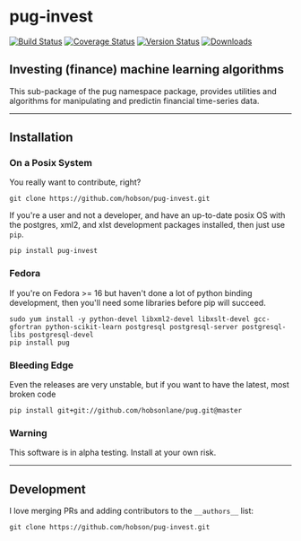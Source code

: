 # pug-invest

[![Build Status](https://travis-ci.org/hobson/pug-invest.svg?branch=master "Travis Build & Test Status")](https://travis-ci.org/hobson/pug-invest)
[![Coverage Status](https://coveralls.io/repos/hobson/pug-invest/badge.png)](https://coveralls.io/r/hobson/pug-invest)
[![Version Status](https://pypip.in/v/pug-invest/badge.png)](https://pypi.python.org/pypi/pug-invest/)
[![Downloads](https://pypip.in/d/pug-invest/badge.png)](https://pypi.python.org/pypi/pug-invest/)

## Investing (finance) machine learning algorithms 

This sub-package of the pug namespace package, provides utilities and algorithms for manipulating and predictin financial time-series data.

---

## Installation

### On a Posix System

You really want to contribute, right?

    git clone https://github.com/hobson/pug-invest.git

If you're a user and not a developer, and have an up-to-date posix OS with the postgres, xml2, and xlst development packages installed, then just use `pip`.

    pip install pug-invest

### Fedora

If you're on Fedora >= 16 but haven't done a lot of python binding development, then you'll need some libraries before pip will succeed.

    sudo yum install -y python-devel libxml2-devel libxslt-devel gcc-gfortran python-scikit-learn postgresql postgresql-server postgresql-libs postgresql-devel
    pip install pug

### Bleeding Edge

Even the releases are very unstable, but if you want to have the latest, most broken code

    pip install git+git://github.com/hobsonlane/pug.git@master

### Warning

This software is in alpha testing.  Install at your own risk.

---

## Development

I love merging PRs and adding contributors to the `__authors__` list:

    git clone https://github.com/hobson/pug-invest.git


